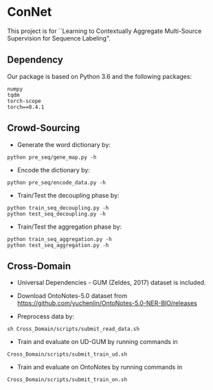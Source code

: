 # ConNet

This project is for ``Learning to Contextually Aggregate Multi-Source Supervision for Sequence Labeling".

## Dependency

Our package is based on Python 3.6 and the following packages:
```
numpy
tqdm
torch-scope
torch==0.4.1
```

## Crowd-Sourcing

* Generate the word dictionary by:
```
python pre_seq/gene_map.py -h
```

* Encode the dictionary by:
```
python pre_seq/encode_data.py -h
```

* Train/Test the decoupling phase by:
```
python train_seq_decoupling.py -h
python test_seq_decoupling.py -h
```

* Train/Test the aggregation phase by:
```
python train_seq_aggregation.py -h
python test_seq_aggregation.py -h
```

## Cross-Domain

* Universal Dependencies - GUM (Zeldes, 2017) dataset is included.
* Download OntoNotes-5.0 dataset from https://github.com/yuchenlin/OntoNotes-5.0-NER-BIO/releases

* Preprocess data by: 
```
sh Cross_Domain/scripts/submit_read_data.sh
```

* Train and evaluate on UD-GUM by running commands in
```
Cross_Domain/scripts/submit_train_ud.sh
```

* Train and evaluate on OntoNotes by running commands in
```
Cross_Domain/scripts/submit_train_on.sh
```


